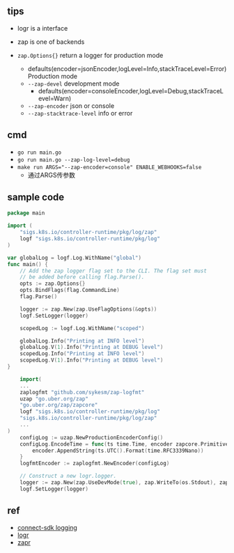 
## tips

+ logr is a interface
+ zap is one of backends

+ `zap.Options{}` return a logger for production mode
    + defaults(encoder=jsonEncoder,logLevel=Info,stackTraceLevel=Error) Production mode
    + `--zap-devel` development mode
        + defaults(encoder=consoleEncoder,logLevel=Debug,stackTraceLevel=Warn) 
    + `--zap-encoder` json or console
    + `--zap-stacktrace-level` info or error

## cmd
+ `go run main.go`
+ `go run main.go --zap-log-level=debug`
+ `make run ARGS="--zap-encoder=console" ENABLE_WEBHOOKS=false`
    + 通过ARGS传参数

## sample code
```go
package main

import (
	"sigs.k8s.io/controller-runtime/pkg/log/zap"  
	logf "sigs.k8s.io/controller-runtime/pkg/log"
)

var globalLog = logf.Log.WithName("global")
func main() {
	// Add the zap logger flag set to the CLI. The flag set must
	// be added before calling flag.Parse().
	opts := zap.Options{}
	opts.BindFlags(flag.CommandLine)
	flag.Parse()

	logger := zap.New(zap.UseFlagOptions(&opts))
	logf.SetLogger(logger)

	scopedLog := logf.Log.WithName("scoped")

	globalLog.Info("Printing at INFO level")
	globalLog.V(1).Info("Printing at DEBUG level")
	scopedLog.Info("Printing at INFO level")
	scopedLog.V(1).Info("Printing at DEBUG level")
}
```
<!-- Custom zap logger  -->
```go
	import(
	...
	zaplogfmt "github.com/sykesm/zap-logfmt"
	uzap "go.uber.org/zap"
	"go.uber.org/zap/zapcore"
	logf "sigs.k8s.io/controller-runtime/pkg/log"
	"sigs.k8s.io/controller-runtime/pkg/log/zap"
	...
)
	configLog := uzap.NewProductionEncoderConfig()
	configLog.EncodeTime = func(ts time.Time, encoder zapcore.PrimitiveArrayEncoder) {
		encoder.AppendString(ts.UTC().Format(time.RFC3339Nano))
	}
	logfmtEncoder := zaplogfmt.NewEncoder(configLog)

	// Construct a new logr.logger.
	logger := zap.New(zap.UseDevMode(true), zap.WriteTo(os.Stdout), zap.Encoder(logfmtEncoder))
	logf.SetLogger(logger)
```


## ref
+ [connect-sdk logging](https://sdk.operatorframework.io/docs/building-operators/golang/references/logging/)
+ [logr](https://godoc.org/github.com/go-logr/logr)
+ [zapr](https://godoc.org/github.com/go-logr/zapr)